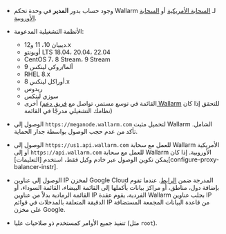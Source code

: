 * وجود حساب بدور **المدير** في وحدة تحكم Wallarm لـ [السحابة الأمريكية](https://us1.my.wallarm.com/) أو [السحابة الأوروبية](https://my.wallarm.com/).
* الأنظمة التشغيلية المدعومة:

    * ديبيان 10، 11 و12.x
    * أوبونتو LTS 18.04، 20.04، 22.04
    * CentOS 7، 8 Stream، 9 Stream
    * ألما/روكي لينكس 9
    * RHEL 8.x
    * أوراكل لينكس 8.x
    * ريدوس
    * سوزي لينكس
    * أخرى (القائمة في توسع مستمر، تواصل مع [فريق دعم Wallarm](mailto:support@wallarm.com) للتحقق إذا كان نظامك التشغيلي مدرجًا في القائمة)

* الوصول إلى `https://meganode.wallarm.com` لتحميل مثبت Wallarm الشامل. تأكد من عدم حجب الوصول بواسطة جدار الحماية.
* الوصول إلى `https://us1.api.wallarm.com` للعمل مع سحابة Wallarm الأمريكية أو إلى `https://api.wallarm.com` للعمل مع سحابة Wallarm الأوروبية. إذا كان يمكن تكوين الوصول عبر خادم وكيل فقط، استخدم [التعليمات][configure-proxy-balancer-instr].
* الوصول إلى عناوين IP لمخزن Google Cloud المدرجة ضمن [الرابط](https://www.gstatic.com/ipranges/goog.json). عندما تقوم بإضافة دول، مناطق، أو مراكز بيانات بأكملها إلى القائمة البيضاء، القائمة السوداء، أو القائمة الرمادية بدلاً من عناوين IP الفردية، يقوم عقدة Wallarm بجلب عناوين IP الدقيقة المتعلقة بالمدخلات في قوائم IP من قاعدة البيانات المجمعة المستضافة على مخزن Google.
* تنفيذ جميع الأوامر كمستخدم ذو صلاحيات عليا (مثل `root`).